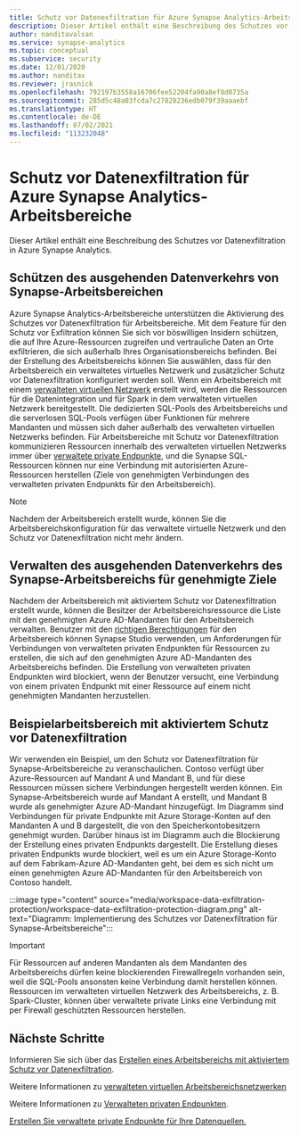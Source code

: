 ```yaml
---
title: Schutz vor Datenexfiltration für Azure Synapse Analytics-Arbeitsbereiche
description: Dieser Artikel enthält eine Beschreibung des Schutzes vor Datenexfiltration in Azure Synapse Analytics.
author: nanditavalsan
ms.service: synapse-analytics
ms.topic: conceptual
ms.subservice: security
ms.date: 12/01/2020
ms.author: nanditav
ms.reviewer: jrasnick
ms.openlocfilehash: 792197b3558a16706fee52204fa90a8ef8d0735a
ms.sourcegitcommit: 285d5c48a03fcda7c27828236edb079f39aaaebf
ms.translationtype: HT
ms.contentlocale: de-DE
ms.lasthandoff: 07/02/2021
ms.locfileid: "113232048"
---
```

# <a name="data-exfiltration-protection-for-azure-synapse-analytics-workspaces"></a>Schutz vor Datenexfiltration für Azure Synapse Analytics-Arbeitsbereiche
Dieser Artikel enthält eine Beschreibung des Schutzes vor Datenexfiltration in Azure Synapse Analytics.

## <a name="securing-data-egress-from-synapse-workspaces"></a>Schützen des ausgehenden Datenverkehrs von Synapse-Arbeitsbereichen
Azure Synapse Analytics-Arbeitsbereiche unterstützen die Aktivierung des Schutzes vor Datenexfiltration für Arbeitsbereiche. Mit dem Feature für den Schutz vor Exfiltration können Sie sich vor böswilligen Insidern schützen, die auf Ihre Azure-Ressourcen zugreifen und vertrauliche Daten an Orte exfiltrieren, die sich außerhalb Ihres Organisationsbereichs befinden. Bei der Erstellung des Arbeitsbereichs können Sie auswählen, dass für den Arbeitsbereich ein verwaltetes virtuelles Netzwerk und zusätzlicher Schutz vor Datenexfiltration konfiguriert werden soll. Wenn ein Arbeitsbereich mit einem [verwalteten virtuellen Netzwerk](./synapse-workspace-managed-vnet.md) erstellt wird, werden die Ressourcen für die Datenintegration und für Spark in dem verwalteten virtuellen Netzwerk bereitgestellt. Die dedizierten SQL-Pools des Arbeitsbereichs und die serverlosen SQL-Pools verfügen über Funktionen für mehrere Mandanten und müssen sich daher außerhalb des verwalteten virtuellen Netzwerks befinden. Für Arbeitsbereiche mit Schutz vor Datenexfiltration kommunizieren Ressourcen innerhalb des verwalteten virtuellen Netzwerks immer über [verwaltete private Endpunkte](./synapse-workspace-managed-private-endpoints.md), und die Synapse SQL-Ressourcen können nur eine Verbindung mit autorisierten Azure-Ressourcen herstellen (Ziele von genehmigten Verbindungen des verwalteten privaten Endpunkts für den Arbeitsbereich). 

> [!Note]
> Nachdem der Arbeitsbereich erstellt wurde, können Sie die Arbeitsbereichskonfiguration für das verwaltete virtuelle Netzwerk und den Schutz vor Datenexfiltration nicht mehr ändern.

## <a name="managing-synapse-workspace-data-egress-to-approved-targets"></a>Verwalten des ausgehenden Datenverkehrs des Synapse-Arbeitsbereichs für genehmigte Ziele
Nachdem der Arbeitsbereich mit aktiviertem Schutz vor Datenexfiltration erstellt wurde, können die Besitzer der Arbeitsbereichsressource die Liste mit den genehmigten Azure AD-Mandanten für den Arbeitsbereich verwalten. Benutzer mit den [richtigen Berechtigungen](./synapse-workspace-access-control-overview.md) für den Arbeitsbereich können Synapse Studio verwenden, um Anforderungen für Verbindungen von verwalteten privaten Endpunkten für Ressourcen zu erstellen, die sich auf den genehmigten Azure AD-Mandanten des Arbeitsbereichs befinden. Die Erstellung von verwalteten privaten Endpunkten wird blockiert, wenn der Benutzer versucht, eine Verbindung von einem privaten Endpunkt mit einer Ressource auf einem nicht genehmigten Mandanten herzustellen.

## <a name="sample-workspace-with-data-exfiltration-protection-enabled"></a>Beispielarbeitsbereich mit aktiviertem Schutz vor Datenexfiltration
Wir verwenden ein Beispiel, um den Schutz vor Datenexfiltration für Synapse-Arbeitsbereiche zu veranschaulichen. Contoso verfügt über Azure-Ressourcen auf Mandant A und Mandant B, und für diese Ressourcen müssen sichere Verbindungen hergestellt werden können. Ein Synapse-Arbeitsbereich wurde auf Mandant A erstellt, und Mandant B wurde als genehmigter Azure AD-Mandant hinzugefügt. Im Diagramm sind Verbindungen für private Endpunkte mit Azure Storage-Konten auf den Mandanten A und B dargestellt, die von den Speicherkontobesitzern genehmigt wurden. Darüber hinaus ist im Diagramm auch die Blockierung der Erstellung eines privaten Endpunkts dargestellt. Die Erstellung dieses privaten Endpunkts wurde blockiert, weil es um ein Azure Storage-Konto auf dem Fabrikam-Azure AD-Mandanten geht, bei dem es sich nicht um einen genehmigten Azure AD-Mandanten für den Arbeitsbereich von Contoso handelt.

:::image type="content" source="media/workspace-data-exfiltration-protection/workspace-data-exfiltration-protection-diagram.png" alt-text="Diagramm: Implementierung des Schutzes vor Datenexfiltration für Synapse-Arbeitsbereiche":::

>[!IMPORTANT]
>
> Für Ressourcen auf anderen Mandanten als dem Mandanten des Arbeitsbereichs dürfen keine blockierenden Firewallregeln vorhanden sein, weil die SQL-Pools ansonsten keine Verbindung damit herstellen können. Ressourcen im verwalteten virtuellen Netzwerk des Arbeitsbereichs, z. B. Spark-Cluster, können über verwaltete private Links eine Verbindung mit per Firewall geschützten Ressourcen herstellen.
> >

## <a name="next-steps"></a>Nächste Schritte

Informieren Sie sich über das [Erstellen eines Arbeitsbereichs mit aktiviertem Schutz vor Datenexfiltration](./how-to-create-a-workspace-with-data-exfiltration-protection.md).

Weitere Informationen zu [verwalteten virtuellen Arbeitsbereichsnetzwerken](./synapse-workspace-managed-vnet.md)

Weitere Informationen zu [Verwalteten privaten Endpunkten](./synapse-workspace-managed-private-endpoints.md).

[Erstellen Sie verwaltete private Endpunkte für Ihre Datenquellen.](./how-to-create-managed-private-endpoints.md)
